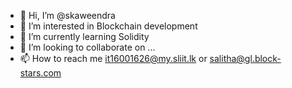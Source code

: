 - 👋 Hi, I’m @skaweendra
- 👀 I’m interested in Blockchain development
- 🌱 I’m currently learning Solidity
- 💞️ I’m looking to collaborate on ...
- 📫 How to reach me it16001626@my.sliit.lk or salitha@gl.block-stars.com

<!---
skaweendra/skaweendra is a ✨ special ✨ repository because its `README.md` (this file) appears on your GitHub profile.
You can click the Preview link to take a look at your changes.
--->
